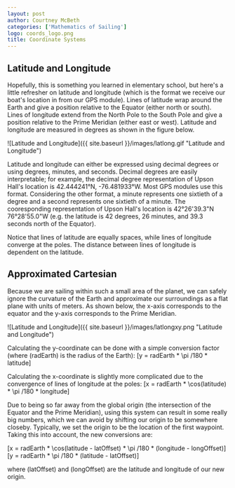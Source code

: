 ```yaml
---
layout: post
author: Courtney McBeth
categories: ['Mathematics of Sailing']
logo: coords_logo.png
title: Coordinate Systems
---
```


<script src="https://polyfill.io/v3/polyfill.min.js?features=es6"></script>
<script id="MathJax-script" async src="https://cdn.jsdelivr.net/npm/mathjax@3/es5/tex-mml-chtml.js"></script>

## Latitude and Longitude

Hopefully, this is something you learned in elementary school, but here's a little refresher on latitude and longitude (which is the format we receive our boat's location in from our GPS module). Lines of latitude wrap around the Earth and give a position relative to the Equator (either north or south). Lines of longitude extend from the North Pole to the South Pole and give a position relative to the Prime Meridian (either east or west). Latitude and longitude are measured in degrees as shown in the figure below.

![Latitude and Longitude]({{ site.baseurl }}/images/latlong.gif "Latitude and Longitude")

Latitude and longitude can either be expressed using decimal degrees or using degrees, minutes, and seconds. Decimal degrees are easily interpretable; for example, the decimal degree representation of Upson Hall's location is 42.444241°N, -76.481933°W. Most GPS modules use this format. Considering the other format, a minute represents one sixtieth of a degree and a second represents one sixtieth of a minute. The cooresponding representation of Upson Hall's location is 42°26'39.3"N 76°28'55.0"W (e.g. the latitude is 42 degrees, 26 minutes, and 39.3 seconds north of the Equator).

Notice that lines of latitude are equally spaces, while lines of longitude converge at the poles. The distance between lines of longitude is dependent on the latitude.

## Approximated Cartesian

Because we are sailing within such a small area of the planet, we can safely ignore the curvature of the Earth and approximate our surroundings as a flat plane with units of meters. As shown below, the x-axis corresponds to the equator and the y-axis corresponds to the Prime Meridian.

![Latitude and Longitude]({{ site.baseurl }}/images/latlongxy.png "Latitude and Longitude")


Calculating the y-coordinate can be done with a simple conversion factor (where \(radEarth\) is the radius of the Earth):
\[y = radEarth * \pi /180 * latitude\]

Calculating the x-coordinate is slightly more complicated due to the convergence of lines of longitude at the poles:
\[x = radEarth * \cos(latitude) * \pi /180 * longitude\]

Due to being so far away from the global origin (the intersection of the Equator and the Prime Meridian), using this system can result in some really big numbers, which we can avoid by shifting our origin to be somewhere closeby. Typically, we set the origin to be the location of the first waypoint. Taking this into account, the new conversions are:

\[x = radEarth * \cos(latitude - latOffset) * \pi /180 * (longitude - longOffset)\]
\[y = radEarth * \pi /180 * (latitude - latOffset)\]

where \(latOffset\) and \(longOffset\) are the latitude and longitude of our new origin.